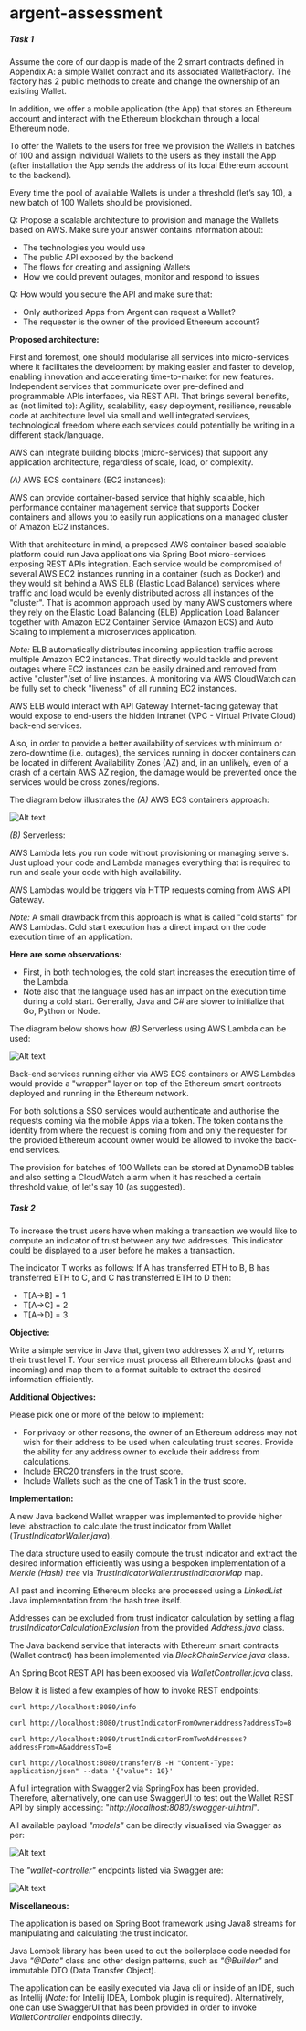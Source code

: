 
# argent-assessment

##### Task 1

Assume the core of our dapp is made of the 2 smart contracts defined in Appendix A: a simple Wallet contract and its associated WalletFactory. The factory has 2 public methods to create and change the ownership of an existing Wallet.

In addition, we offer a mobile application (the App) that stores an Ethereum account and interact with the Ethereum blockchain through a local Ethereum node.

To offer the Wallets to the users for free we provision the Wallets in batches of 100 and assign individual Wallets to the users as they install the App (after installation the App sends the address of its local Ethereum account to the backend).

Every time the pool of available Wallets is under a threshold (let’s say 10), a new batch of 100 Wallets should be provisioned.

Q: Propose a scalable architecture to provision and manage the Wallets based on AWS. Make sure your answer contains information about:
* The technologies you would use
* The public API exposed by the backend
* The flows for creating and assigning Wallets
* How we could prevent outages, monitor and respond to issues

Q: How would you secure the API and make sure that:
* Only authorized Apps from Argent can request a Wallet?
* The requester is the owner of the provided Ethereum account?


__Proposed architecture:__

First and foremost, one should modularise all services into micro-services where it facilitates the development by making easier and faster to develop, enabling innovation and accelerating time-to-market for new features. Independent services that communicate over pre-defined and programmable APIs interfaces, via REST API. That brings several benefits, as (not limited to): Agility, scalability, easy deployment, resilience, reusable code at architecture level via small and well integrated services, technological freedom where each services could potentially be writing in a different stack/language.

AWS can integrate building blocks (micro-services) that support any application architecture, regardless of scale, load, or complexity.   

_(A)_ AWS ECS containers (EC2 instances):

AWS can provide container-based service that  highly scalable, high performance container management service that supports Docker containers and allows you to easily run applications on a managed cluster of Amazon EC2 instances.

With that architecture in mind, a proposed AWS container-based scalable platform could run Java applications via Spring Boot micro-services exposing REST APIs integration. Each service would be compromised of several AWS EC2 instances running in a container (such as Docker) and they would sit behind a AWS ELB (Elastic Load Balance) services where traffic and load would be evenly distributed across all instances of the "cluster". That is acommon approach used by many AWS customers where they rely on the Elastic Load Balancing (ELB) Application Load Balancer together with Amazon EC2 Container Service (Amazon ECS) and Auto Scaling to implement a microservices application.

_Note:_ ELB automatically distributes incoming application traffic across multiple Amazon EC2 instances. That directly would tackle and prevent outages where EC2 instances can be easily drained and removed from active "cluster"/set of live instances. A monitoring via AWS CloudWatch can be fully set to check "liveness" of all running EC2 instances.

AWS ELB would interact with API Gateway Internet-facing gateway that would expose to end-users the hidden intranet (VPC - Virtual Private Cloud) back-end services. 

Also, in order to provide a better availability of services with minimum or zero-downtime (i.e. outages), the services running in docker containers can be located in different Availability Zones (AZ) and, in an unlikely, even of a crash of a certain AWS AZ region, the damage would be prevented once the services would be cross zones/regions.

The diagram below illustrates the _(A)_ AWS ECS containers approach:

![Alt text](img/Architecture-A.png?raw=true "(A) AWS ECS containers")



_(B)_ Serverless:

AWS Lambda lets you run code without provisioning or managing servers. Just upload your code and Lambda manages everything that is required to run and scale your code with high availability.

AWS Lambdas would be triggers via HTTP requests coming from AWS API Gateway. 

_Note:_ A small drawback from this approach is what is called "cold starts" for AWS Lambdas. Cold start execution has a direct impact on the code execution time of an application. 

__Here are some observations:__

* First, in both technologies, the cold start increases the execution time of the Lambda.
* Note also that the language used has an impact on the execution time during a cold start. Generally, Java and C# are slower to initialize that Go, Python or Node.

The diagram below shows how _(B)_ Serverless using AWS Lambda can be used:

![Alt text](img/Architecture-B.png?raw=true "(A) AWS Lambda")



Back-end services running either via AWS ECS containers or AWS Lambdas would provide a "wrapper" layer on top of the Ethereum smart contracts deployed and running in the Ethereum network.

For both solutions a SSO services would authenticate and authorise the requests coming via the mobile Apps via a token. The token contains the identity from where the request is coming from and only the requester for the provided Ethereum account owner would be allowed to invoke the back-end services.

The provision for batches of 100 Wallets can be stored at DynamoDB tables and also setting a CloudWatch alarm when it has reached a certain threshold value, of let's say 10 (as suggested).

 
 
 

##### Task 2

To increase the trust users have when making a transaction we would like to compute an
indicator of trust between any two addresses. This indicator could be displayed to a user before
he makes a transaction.

The indicator T works as follows: If A has transferred ETH to B, B has transferred ETH to C,
and C has transferred ETH to D then:
* T[A->B] = 1
* T[A->C] = 2
* T[A->D] = 3

__Objective:__

Write a simple service in Java that, given two addresses X and Y, returns their trust level T. Your service must process all Ethereum blocks (past and incoming) and map them to a format suitable to extract the desired information efficiently.

__Additional Objectives:__

Please pick one or more of the below to implement:

* For privacy or other reasons, the owner of an Ethereum address may not wish for their address to be used when calculating trust scores. Provide the ability for any address owner to exclude their address from calculations.
* Include ERC20 transfers in the trust score.
* Include Wallets such as the one of Task 1 in the trust score.


__Implementation:__

A new Java backend Wallet wrapper was implemented to provide higher level abstraction to calculate the trust indicator from Wallet (_TrustIndicatorWaller.java_).

The data structure used to easily compute the trust indicator and extract the desired information efficiently was using a bespoken implementation of a _Merkle (Hash) tree_ via _TrustIndicatorWaller.trustIndicatorMap_ map.

All past and incoming Ethereum blocks are processed using a _LinkedList_ Java implementation from the hash tree itself.

Addresses can be excluded from trust indicator calculation by setting a flag _trustIndicatorCalculationExclusion_ from the provided _Address.java_ class. 

The Java backend service that interacts with Ethereum smart contracts (Wallet contract) has been implemented via _BlockChainService.java_ class.

An Spring Boot REST API has been exposed via _WalletController.java_ class. 

Below it is listed a few examples of how to invoke REST endpoints:


```
curl http://localhost:8080/info

curl http://localhost:8080/trustIndicatorFromOwnerAddress?addressTo=B

curl http://localhost:8080/trustIndicatorFromTwoAddresses?addressFrom=A&addressTo=B

curl http://localhost:8080/transfer/B -H "Content-Type: application/json" --data '{"value": 10}'

```

A full integration with Swagger2 via SpringFox has been provided. Therefore, alternatively, one can use SwaggerUI to test out the Wallet REST API by simply accessing: "_http://localhost:8080/swagger-ui.html_". 

All available payload _"models"_ can be directly visualised via Swagger as per:


![Alt text](img/swagger-screenshot1.png?raw=true "Wallet models")

The _"wallet-controller"_ endpoints listed via Swagger are:

![Alt text](img/swagger-screenshot2.png?raw=true "Wallet controller endpoints")
 


__Miscellaneous:__

The application is based on Spring Boot framework using Java8 streams for manipulating and calculating the trust indicator. 

Java Lombok library has been used to cut the boilerplace code needed for Java _"@Data"_ class and other design patterns, such as _"@Builder"_ and immutable DTO (Data Transfer Object).

The application can be easily executed via Java cli or inside of an IDE, such as Intellij (_Note:_ for Intellij IDEA, Lombok plugin is required). Alternatively, one can use SwaggerUI that has been provided in order to invoke _WalletController_ endpoints directly. 



